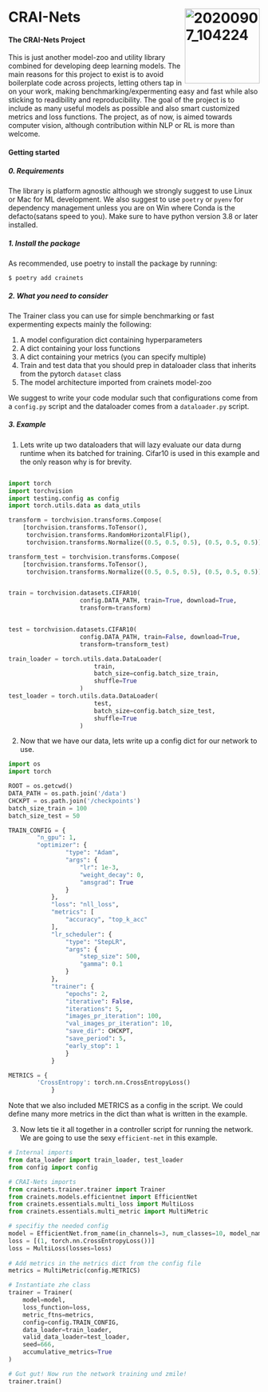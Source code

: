 # CRAI-Nets <img align="right" width="150" alt="20200907_104224" src="https://user-images.githubusercontent.com/29639563/125202990-9fcd9200-e276-11eb-8e00-bde211ebe0c1.png">

#### The CRAI-Nets Project
This is just another model-zoo and utility library combined for developing deep learning models. The main reasons for this project to exist is to avoid boilerplate code across projects, letting others tap in on your work, making benchmarking/expermenting easy and fast while also sticking to readibility and reproducibility. The goal of the project is to include as many useful models as possible and also smart customized metrics and loss functions. The project, as of now, is aimed towards computer vision, although contribution within NLP or RL is more than welcome.


#### Getting started

##### 0. Requirements
The library is platform agnostic although we strongly suggest to use Linux or Mac for ML development. We also suggest to use `poetry` or `pyenv` for dependency management unless you are on Win where Conda is the defacto(satans speed to you). Make sure to have python version 3.8 or later installed.


##### 1. Install the package
As recommended, use poetry to install the package by running:

```
$ poetry add crainets
```

##### 2. What you need to consider

The Trainer class you can use for simple benchmarking or fast expermenting expects mainly the following:

1. A model configuration dict containing hyperparameters 
2. A dict containing your loss functions
3. A dict containing your metrics (you can specify multiple)
4. Train and test data that you should prep in dataloader class that inherits from the pytorch `dataset` class
5. The model architecture imported from crainets model-zoo

We suggest to write your code modular such that configurations come from a `config.py` script and the dataloader comes from a `dataloader.py` script.

##### 3. Example

1. Lets write up two dataloaders that will lazy evaluate our data durng runtime when its batched for training. Cifar10 is used in this example and the only reason why is for brevity.

```python

import torch
import torchvision
import testing.config as config
import torch.utils.data as data_utils

transform = torchvision.transforms.Compose(
    [torchvision.transforms.ToTensor(),
     torchvision.transforms.RandomHorizontalFlip(),
     torchvision.transforms.Normalize((0.5, 0.5, 0.5), (0.5, 0.5, 0.5))])

transform_test = torchvision.transforms.Compose(
    [torchvision.transforms.ToTensor(),
     torchvision.transforms.Normalize((0.5, 0.5, 0.5), (0.5, 0.5, 0.5))])


train = torchvision.datasets.CIFAR10(
                    config.DATA_PATH, train=True, download=True,
                    transform=transform)


test = torchvision.datasets.CIFAR10(
                    config.DATA_PATH, train=False, download=True,
                    transform=transform_test)

train_loader = torch.utils.data.DataLoader(
                        train,
                        batch_size=config.batch_size_train,
                        shuffle=True
                    )
test_loader = torch.utils.data.DataLoader(
                        test,
                        batch_size=config.batch_size_test,
                        shuffle=True
                    )
```


2. Now that we have our data, lets write up a config dict for our network to use.

```python
import os
import torch

ROOT = os.getcwd()
DATA_PATH = os.path.join('/data')
CHCKPT = os.path.join('/checkpoints')
batch_size_train = 100
batch_size_test = 50

TRAIN_CONFIG = {
        "n_gpu": 1,
        "optimizer": {
                "type": "Adam",
                "args": {
                    "lr": 1e-3,
                    "weight_decay": 0,
                    "amsgrad": True
                }
            },
            "loss": "nll_loss",
            "metrics": [
                "accuracy", "top_k_acc"
            ],
            "lr_scheduler": {
                "type": "StepLR",
                "args": {
                    "step_size": 500,
                    "gamma": 0.1
                }
            },
            "trainer": {
                "epochs": 2,
                "iterative": False,
                "iterations": 5,
                "images_pr_iteration": 100,
                "val_images_pr_iteration": 10,
                "save_dir": CHCKPT,
                "save_period": 5,
                "early_stop": 1
                }
            }

METRICS = {
        'CrossEntropy': torch.nn.CrossEntropyLoss()
            }
```

Note that we also included METRICS as a config in the script. We could define many more metrics in the dict than what is written in the example.

3. Now lets tie it all together in a controller script for running the network. We are going to use the sexy `efficient-net` in this example.

```python 
# Internal imports
from data_loader import train_loader, test_loader
from config import config

# CRAI-Nets imports
from crainets.trainer.trainer import Trainer
from crainets.models.efficientnet import EfficientNet
from crainets.essentials.multi_loss import MultiLoss
from crainets.essentials.multi_metric import MultiMetric

# specifiy the needed config
model = EfficientNet.from_name(in_channels=3, num_classes=10, model_name='efficientnet-b0')
loss = [(1, torch.nn.CrossEntropyLoss())]
loss = MultiLoss(losses=loss)
    
# Add metrics in the metrics dict from the config file
metrics = MultiMetric(config.METRICS)

# Instantiate zhe class
trainer = Trainer(
    model=model,
    loss_function=loss,
    metric_ftns=metrics,
    config=config.TRAIN_CONFIG,
    data_loader=train_loader,
    valid_data_loader=test_loader,
    seed=666,
    accumulative_metrics=True
)

# Gut gut! Now run the network training und zmile!
trainer.train()
```
